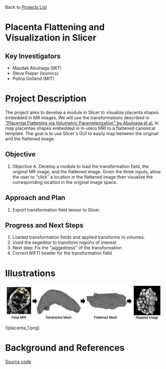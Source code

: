 Back to [Projects List](../../README.md#ProjectsList)

# Placenta Flattening and Visualization in Slicer

## Key Investigators

- Mazdak Abulnaga (MIT)
- Steve Pieper (Isomics)
- Polina Golland (MIT)

# Project Description

The project aims to develop a module in Slicer to visualize placenta shapes embedded in MR images. We will use the transformations described in
["Placental Flattening via Volumetric Parameterization" by Abulnaga et al.](https://arxiv.org/pdf/1903.05044.pdf) to map placentae shapes embedded in in-utero MRI to
a flattened canonical template. The goal is to use Slicer's GUI to easily map between the original and the flattened image.


## Objective

<!-- Describe here WHAT you would like to achieve (what you will have as end result). -->

1. Objective A. Develop a module to load the transformation field, the original MR image, and the flattened image. Given the three inputs, allow the user to "click" a location in the flattened image then visualize the corresponding location in the original image space.

## Approach and Plan

<!-- Describe here HOW you would like to achieve the objectives stated above. -->

1. Export transformation field tensor to Slicer.


## Progress and Next Steps

<!-- Update this section as you make progress, describing of what you have ACTUALLY DONE. If there are specific steps that you could not complete then you can describe them here, too. -->

1. Loaded transformation fields and applied transforms to volumes.
2. Used the segeditor to transform regions of interest
3. Next step: Fix the "jaggedness" of the transformation
4. Correct NIFTI header for the transformation field


# Illustrations

<!-- Add pictures and links to videos that demonstrate what has been accomplished.
![Description of picture](Example2.jpg)
![Some more images](Example2.jpg)
-->
![Illustration of flattening](placenta_flowchart.png)

!(placenta_1.png)

# Background and References

[Source code](https://github.com/mabulnaga/placenta-flattening)
<!-- If you developed any software, include link to the source code repository. If possible, also add links to sample data, and to any relevant publications. -->
